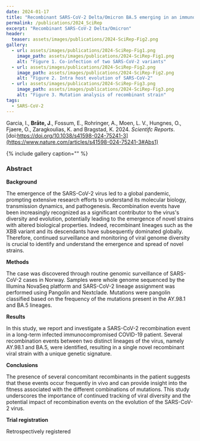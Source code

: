 ```yaml
---
date: 2024-01-17
title: "Recombinant SARS-CoV-2 Delta/Omicron BA.5 emerging in an immunocompromised long-term infected COVID-19 patient"
permalink: /publications/2024_SciRep
excerpt: "Recombinant SARS-CoV-2 Delta/Omicron"
header:
  teaser: assets/images/publications/2024-SciRep-Fig2.png
gallery:
  - url: assets/images/publications/2024-SciRep-Fig1.png
    image_path: assets/images/publications/2024-SciRep-Fig1.png
    alt: "Figure 1. Co-infection of two SARS-CoV-2 variants"
  - url: assets/images/publications/2024-SciRep-Fig2.png
    image_path: assets/images/publications/2024-SciRep-Fig2.png
    alt: "Figure 2. Intra host evolution of SARS-CoV-2"
  - url: assets/images/publications/2024-SciRep-Fig3.png
    image_path: assets/images/publications/2024-SciRep-Fig3.png
    alt: "Figure 3. Mutation analysis of recombinant strain"
tags:
  - SARS-CoV-2
---
```


Garcia, I., **Bråte, J**., Fossum, E., Rohringer, A., Moen, L. V., Hungnes, O., Fjaere, O., Zaragkoulias, K. and Bragstad, K. 2024. *Scientifc Reports*. [doi:https://doi.org/10.1038/s41598-024-75241-3](https://www.nature.com/articles/s41598-024-75241-3#Abs1)

{% include gallery caption="" %}


<h3>Abstract</h3>

**Background**  

The emergence of the SARS-CoV-2 virus led to a global pandemic, prompting extensive research efforts to understand its molecular biology, transmission dynamics, and pathogenesis. Recombination events have been increasingly recognized as a significant contributor to the virus's diversity and evolution, potentially leading to the emergence of novel strains with altered biological properties. Indeed, recombinant lineages such as the XBB variant and its descendants have subsequently dominated globally. Therefore, continued surveillance and monitoring of viral genome diversity is crucial to identify and understand the emergence and spread of novel strains.

**Methods**

The case was discovered through routine genomic surveillance of SARS-CoV-2 cases in Norway. Samples were whole genome sequenced by the Illumina NovaSeq platform and SARS-CoV-2 lineage assignment was performed using Pangolin and Nextclade. Mutations were pangolin classified based on the frequency of the mutations present in the AY.98.1 and BA.5 lineages.

**Results**

In this study, we report and investigate a SARS-CoV-2 recombination event in a long-term infected immunocompromised COVID-19 patient. Several recombination events between two distinct lineages of the virus, namely AY.98.1 and BA.5, were identified, resulting in a single novel recombinant viral strain with a unique genetic signature.

**Conclusions**

The presence of several concomitant recombinants in the patient suggests that these events occur frequently in vivo and can provide insight into the fitness associated with the different combinations of mutations. This study underscores the importance of continued tracking of viral diversity and the potential impact of recombination events on the evolution of the SARS-CoV-2 virus.

**Trial registration**

Retrospectively registered
